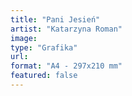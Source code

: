 ```yaml
---
title: "Pani Jesień"
artist: "Katarzyna Roman"
image:
type: "Grafika"
url:
format: "A4 - 297x210 mm"
featured: false
---
```

